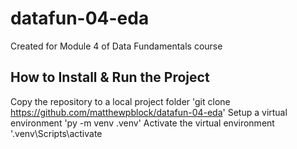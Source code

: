# datafun-04-eda
Created for Module 4 of Data Fundamentals course
## How to Install & Run the Project
Copy the repository to a local project folder
'git clone https://github.com/matthewpblock/datafun-04-eda'
Setup a virtual environment
'py -m venv .venv'
Activate the virtual environment
'.venv\Scripts\activate
